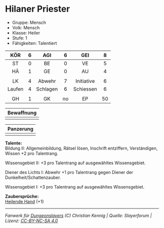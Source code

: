 # Hilaner Priester  
- Gruppe: Mensch  
- Volk: Mensch  
- Klasse: Heiler  
- Stufe: 1  
- Fähigkeiten: Talentiert  


| KÖR | 6 | AGI | 6 | GEI | 8 |
| :-: | :-: | :-: | :-: | :-: | :-: |
| ST | 0 | BE | 0 | VE | 5 |
| HÄ | 1 | GE | 0 | AU | 4 |
|  |
| LK | 4 | Abwehr | 7 | Initiative | 6 |
| Laufen | 4 | Schlagen | 6 | Schiessen | 6 |
|  |
| GH | 1 | GK | no | EP | 50 |

| Bewaffnung |
| --- |
|  |


| Panzerung |
| --- |
|  |


**Talente:**  
Bildung II: Allgemeinbildung, Rätsel lösen, Inschrift entziffern, Verständigen, Wissen +2 pro Talentrang.

Wissensgebiet II: +3 pro Talentrang auf ausgewähltes Wissensgebiet.

Diener des Lichts I: Abwehr +1 pro Talentrang gegen Diener der Dunkelheit/Schattenzauber.

Wissensgebiet I: +3 pro Talentrang auf ausgewähltes Wissensgebiet.


**Zaubersprüche:**  
[Heilende Hand](/grw/zauber/heilende-hand.md) (+1)




___
*Fanwerk für [Dungeonslayers](https://www.dungeonslayers.net/) (C) Christian Kennig | Quelle: Slayerforum | Lizenz: [CC-BY-NC-SA 4.0](https://creativecommons.org/licenses/by-nc-sa/4.0/deed.de)*